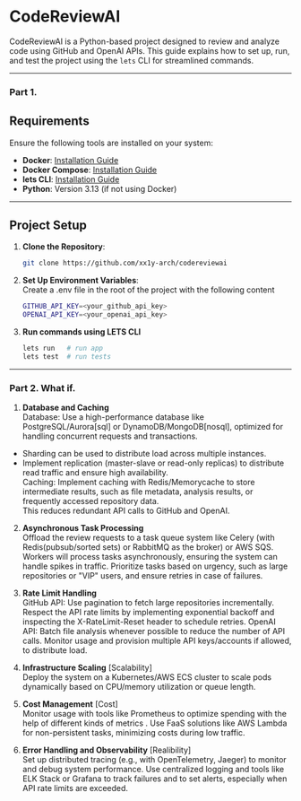 # CodeReviewAI

CodeReviewAI is a Python-based project designed to review and analyze code using GitHub and OpenAI APIs. 
This guide explains how to set up, run, and test the project using the `lets` CLI for streamlined commands.

---

### Part 1.

## Requirements

Ensure the following tools are installed on your system:

- **Docker**: [Installation Guide](https://docs.docker.com/get-docker/)
- **Docker Compose**: [Installation Guide](https://docs.docker.com/compose/install/)
- **lets CLI**: [Installation Guide](https://lets-cli.org/docs/installation/)
- **Python**: Version 3.13 (if not using Docker)

---

## Project Setup

1. **Clone the Repository**:
   ```bash
   git clone https://github.com/xx1y-arch/codereviewai

2. **Set Up Environment Variables**: \
  Create a .env file in the root of the project with the following content
   ```bash
   GITHUB_API_KEY=<your_github_api_key>
   OPENAI_API_KEY=<your_openai_api_key>

3. **Run commands using LETS CLI**
    ```bash
    lets run   # run app
    lets test  # run tests

____

### Part 2. What if.

1. **Database and Caching** \
Database: Use a high-performance database like PostgreSQL/Aurora[sql] or DynamoDB/MongoDB[nosql], optimized for handling concurrent requests and transactions.
- Sharding can be used to distribute load across multiple instances. 
- Implement replication (master-slave or read-only replicas) to distribute read traffic and ensure high availability. \
Caching: Implement caching with Redis/Memorycache to store intermediate results, such as file metadata, analysis results, or frequently accessed repository data. \
This reduces redundant API calls to GitHub and OpenAI.

2. **Asynchronous Task Processing** \
Offload the review requests to a task queue system like Celery (with Redis(pubsub/sorted sets) or RabbitMQ as the broker) or AWS SQS. Workers will process tasks asynchronously, ensuring the system can handle spikes in traffic.
Prioritize tasks based on urgency, such as large repositories or "VIP" users, and ensure retries in case of failures.

3. **Rate Limit Handling** \
GitHub API: Use pagination to fetch large repositories incrementally. Respect the API rate limits by implementing exponential backoff and inspecting the X-RateLimit-Reset header to schedule retries.
OpenAI API: Batch file analysis whenever possible to reduce the number of API calls. Monitor usage and provision multiple API keys/accounts if allowed, to distribute load.

4. **Infrastructure Scaling** [Scalability] \
Deploy the system on a Kubernetes/AWS ECS cluster to scale pods dynamically based on CPU/memory utilization or queue length.

5. **Cost Management** [Cost] \
Monitor usage with tools like Prometheus to optimize spending with the help of different kinds of metrics .
Use FaaS solutions like AWS Lambda for non-persistent tasks, minimizing costs during low traffic.

6. **Error Handling and Observability** [Realibility] \
Set up distributed tracing (e.g., with OpenTelemetry, Jaeger) to monitor and debug system performance.
Use centralized logging and tools like ELK Stack or Grafana to track failures and to set alerts, especially when API rate limits are exceeded.
